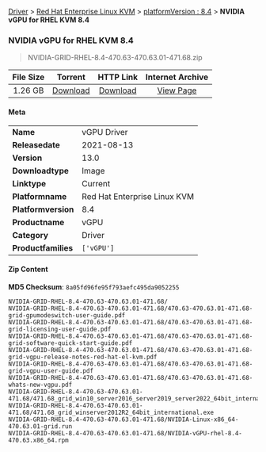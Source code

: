 
[Driver](/README.md)  >  [Red Hat Enterprise Linux KVM](/index/Driver/Red_Hat_Enterprise_Linux_KVM.md)  >  [platformVersion : 8.4](/index/Driver/Red_Hat_Enterprise_Linux_KVM/8.4.md)  >  **NVIDIA vGPU for RHEL KVM 8.4**


###    NVIDIA vGPU for RHEL KVM 8.4

> NVIDIA-GRID-RHEL-8.4-470.63-470.63.01-471.68.zip   


| **File Size** | **Torrent**  | **HTTP Link** | **Internet Archive** |
|:-------------:|:------------:|:-------------:|:--------------------:|
| 1.26 GB |  [Download](https://archive.org/download/nvgpu_NVIDIA-GRID-RHEL-8.4-470.63-470.63.01-471.68.zip/nvgpu_NVIDIA-GRID-RHEL-8.4-470.63-470.63.01-471.68.zip_archive.torrent)       | [Download](https://archive.org/compress/nvgpu_NVIDIA-GRID-RHEL-8.4-470.63-470.63.01-471.68.zip) | [View Page](https://archive.org/details/nvgpu_NVIDIA-GRID-RHEL-8.4-470.63-470.63.01-471.68.zip)       |

#### Meta

<table>
<tr><td><strong>Name</strong></td><td>vGPU Driver</td></tr>
<tr><td><strong>Releasedate</strong></td><td>2021-08-13</td></tr>
<tr><td><strong>Version</strong></td><td>13.0</td></tr>
<tr><td><strong>Downloadtype</strong></td><td>Image</td></tr>
<tr><td><strong>Linktype</strong></td><td>Current</td></tr>
<tr><td><strong>Platformname</strong></td><td>Red Hat Enterprise Linux KVM</td></tr>
<tr><td><strong>Platformversion</strong></td><td>8.4</td></tr>
<tr><td><strong>Productname</strong></td><td>vGPU</td></tr>
<tr><td><strong>Category</strong></td><td>Driver</td></tr>
<tr><td><strong>Productfamilies</strong></td><td><code>['vGPU']</code></td></tr>
</table>

#### Zip Content

**MD5 Checksum**: `8a05fd96fe95f793aefc495da9052255`

```text
NVIDIA-GRID-RHEL-8.4-470.63-470.63.01-471.68/
NVIDIA-GRID-RHEL-8.4-470.63-470.63.01-471.68/470.63-470.63.01-471.68-grid-gpumodeswitch-user-guide.pdf
NVIDIA-GRID-RHEL-8.4-470.63-470.63.01-471.68/470.63-470.63.01-471.68-grid-licensing-user-guide.pdf
NVIDIA-GRID-RHEL-8.4-470.63-470.63.01-471.68/470.63-470.63.01-471.68-grid-software-quick-start-guide.pdf
NVIDIA-GRID-RHEL-8.4-470.63-470.63.01-471.68/470.63-470.63.01-471.68-grid-vgpu-release-notes-red-hat-el-kvm.pdf
NVIDIA-GRID-RHEL-8.4-470.63-470.63.01-471.68/470.63-470.63.01-471.68-grid-vgpu-user-guide.pdf
NVIDIA-GRID-RHEL-8.4-470.63-470.63.01-471.68/470.63-470.63.01-471.68-whats-new-vgpu.pdf
NVIDIA-GRID-RHEL-8.4-470.63-470.63.01-471.68/471.68_grid_win10_server2016_server2019_server2022_64bit_international.exe
NVIDIA-GRID-RHEL-8.4-470.63-470.63.01-471.68/471.68_grid_winserver2012R2_64bit_international.exe
NVIDIA-GRID-RHEL-8.4-470.63-470.63.01-471.68/NVIDIA-Linux-x86_64-470.63.01-grid.run
NVIDIA-GRID-RHEL-8.4-470.63-470.63.01-471.68/NVIDIA-vGPU-rhel-8.4-470.63.x86_64.rpm
```